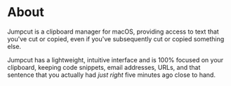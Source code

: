 About
=====

Jumpcut is a clipboard manager for macOS, providing access to text that
you've cut or copied, even if you've subsequently cut or copied something
else.

Jumpcut has a lightweight, intuitive interface and is 100% focused on
your clipboard, keeping code snippets, email addresses, URLs, and that
sentence that you actually had _just right_ five minutes ago close to hand.

